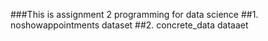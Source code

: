 ###This is assignment 2 programming for data science
##1. noshowappointments dataset
##2. concrete_data dataaet

